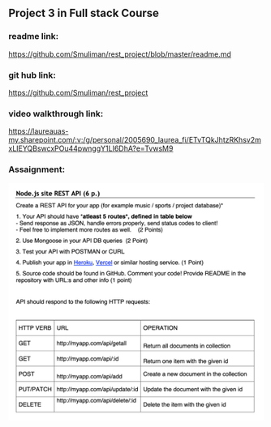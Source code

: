 ## Project 3 in Full stack Course

### readme link:

https://github.com/Smuliman/rest_project/blob/master/readme.md

### git hub link:

https://github.com/Smuliman/rest_project

### video walkthrough link:

https://laureauas-my.sharepoint.com/:v:/g/personal/2005690_laurea_fi/ETvTQkJhtzRKhsv2mxLIEYQBswcxPOu44pwnggY1LI6DhA?e=TvwsM9

### Assaignment:

![Assaignment image](/files/assaignment.png)
